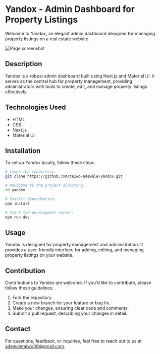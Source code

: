 # Yandox - Admin Dashboard for Property Listings

Welcome to Yandox, an elegant admin dashboard designed for managing property listings on a real estate website.

![Page screenshot](https://yandox.vercel.app/assets/screenshot.png)

## Description

Yandox is a robust admin dashboard built using Next.js and Material UI. It serves as the central hub for property management, providing administrators with tools to create, edit, and manage property listings effectively.

## Technologies Used

- HTML
- CSS
- Next.js
- Material UI

## Installation

To set up Yandox locally, follow these steps:

```bash
# Clone the repository:
git clone https://github.com/taiwo-adewale/yandox.git

# Navigate to the project directory:
cd yandox

# Install dependencies:
npm install

# Start the development server:
npm run dev
```

## Usage

Yandox is designed for property management and administration. It provides a user-friendly interface for adding, editing, and managing property listings on your website.

## Contribution

Contributions to Yandox are welcome. If you'd like to contribute, please follow these guidelines:

1. Fork the repository.
2. Create a new branch for your feature or bug fix.
3. Make your changes, ensuring clear code and comments.
4. Submit a pull request, describing your changes in detail.

## Contact

For questions, feedback, or inquiries, feel free to reach out to us at [adewaletaiwo08@gmail.com](mailto:adewaletaiwo08@gmail.com).
